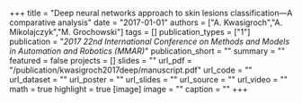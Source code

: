 +++
title = "Deep neural networks approach to skin lesions classification—A comparative analysis"
date = "2017-01-01"
authors = ["A. Kwasigroch","A. Mikolajczyk","M. Grochowski"]
tags = []
publication_types = ["1"]
publication = "_2017 22nd International Conference on Methods and Models in Automation and Robotics (MMAR)_"
publication_short = ""
summary = ""
featured = false
projects = []
slides = ""
url_pdf = "/publication/kwasigroch2017deep/manuscript.pdf"
url_code = ""
url_dataset = ""
url_poster = ""
url_slides = ""
url_source = ""
url_video = ""
math = true
highlight = true
[image]
image = ""
caption = ""
+++

